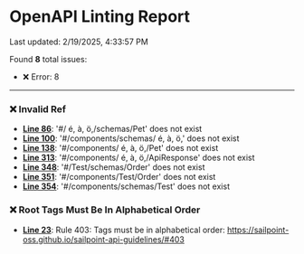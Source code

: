 # OpenAPI Linting Report

Last updated: 2/19/2025, 4:33:57 PM

Found **8** total issues:

- :x: Error: 8

---

### :x: Invalid Ref

- **[Line 86](./sailpoint-api.OpenAPI.yaml#L86C22)**: '#/ é, à, ö,/schemas/Pet' does not exist
- **[Line 100](./sailpoint-api.OpenAPI.yaml#L100C24)**: '#/components/schemas/ é, à, ö,' does not exist
- **[Line 138](./sailpoint-api.OpenAPI.yaml#L138C26)**: '#/components/ é, à, ö,/Pet' does not exist
- **[Line 313](./sailpoint-api.OpenAPI.yaml#L313C24)**: '#/components/ é, à, ö,/ApiResponse' does not exist
- **[Line 348](./sailpoint-api.OpenAPI.yaml#L348C22)**: '#/Test/schemas/Order' does not exist
- **[Line 351](./sailpoint-api.OpenAPI.yaml#L351C22)**: '#/components/Test/Order' does not exist
- **[Line 354](./sailpoint-api.OpenAPI.yaml#L354C22)**: '#/components/schemas/Test' does not exist

### :x: Root Tags Must Be In Alphabetical Order

- **[Line 23](./sailpoint-api.OpenAPI.yaml#L23C5)**: Rule 403: Tags must be in alphabetical order: https://sailpoint-oss.github.io/sailpoint-api-guidelines/#403
